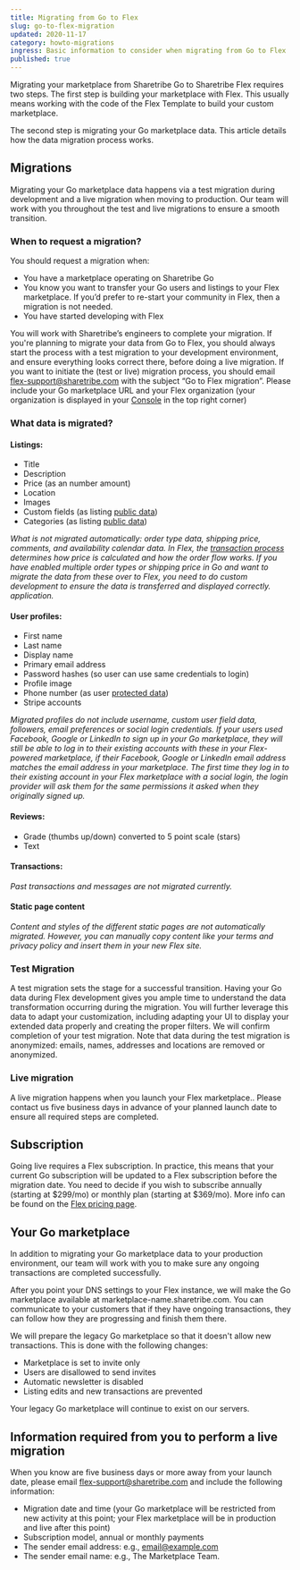 ```yaml
---
title: Migrating from Go to Flex
slug: go-to-flex-migration
updated: 2020-11-17
category: howto-migrations
ingress: Basic information to consider when migrating from Go to Flex
published: true
---
```


Migrating your marketplace from Sharetribe Go to Sharetribe Flex
requires two steps. The first step is building your marketplace with
Flex. This usually means working with the code of the Flex Template to
build your custom marketplace.

The second step is migrating your Go marketplace data. This article
details how the data migration process works.

## Migrations

Migrating your Go marketplace data happens via a test migration during
development and a live migration when moving to production. Our team
will work with you throughout the test and live migrations to ensure a
smooth transition.

### When to request a migration?

You should request a migration when:

- You have a marketplace operating on Sharetribe Go
- You know you want to transfer your Go users and listings to your Flex
  marketplace. If you’d prefer to re-start your community in Flex, then
  a migration is not needed.
- You have started developing with Flex

You will work with Sharetribe’s engineers to complete your migration. If
you're planning to migrate your data from Go to Flex, you should always
start the process with a test migration to your development environment,
and ensure everything looks correct there, before doing a live
migration. If you want to initiate the (test or live) migration process,
you should email flex-support@sharetribe.com with the subject “Go to
Flex migration”. Please include your Go marketplace URL and your Flex
organization (your organization is displayed in your
[Console](https://flex-console.sharetribe.com/) in the top right corner)

### What data is migrated?

#### Listings:

- Title
- Description
- Price (as an number amount)
- Location
- Images
- Custom fields (as listing
  [public data](https://www.sharetribe.com/docs/references/extended-data/))
- Categories (as listing
  [public data](https://www.sharetribe.com/docs/references/extended-data/))

_What is not migrated automatically: order type data, shipping price,
comments, and availability calendar data. In Flex, the
[transaction process](https://www.sharetribe.com/docs/background/transaction-process/)
determines how price is calculated and how the order flow works. If you
have enabled multiple order types or shipping price in Go and want to
migrate the data from these over to Flex, you need to do custom
development to ensure the data is transferred and displayed correctly.
application._

#### User profiles:

- First name
- Last name
- Display name
- Primary email address
- Password hashes (so user can use same credentials to login)
- Profile image
- Phone number (as user
  [protected data](https://www.sharetribe.com/docs/references/extended-data/))
- Stripe accounts

_Migrated profiles do not include username, custom user field data,
followers, email preferences or social login credentials. If your users
used Facebook, Google or LinkedIn to sign up in your Go marketplace,
they will still be able to log in to their existing accounts with these
in your Flex-powered marketplace, if their Facebook, Google or LinkedIn
email address matches the email address in your marketplace. The first
time they log in to their existing account in your Flex marketplace with
a social login, the login provider will ask them for the same
permissions it asked when they originally signed up._

#### Reviews:

- Grade (thumbs up/down) converted to 5 point scale (stars)
- Text

#### Transactions:

_Past transactions and messages are not migrated currently._

#### Static page content

_Content and styles of the different static pages are not automatically
migrated. However, you can manually copy content like your terms and
privacy policy and insert them in your new Flex site._

### Test Migration

A test migration sets the stage for a successful transition. Having your
Go data during Flex development gives you ample time to understand the
data transformation occurring during the migration. You will further
leverage this data to adapt your customization, including adapting your
UI to display your extended data properly and creating the proper
filters. We will confirm completion of your test migration. Note that
data during the test migration is anonymized: emails, names, addresses
and locations are removed or anonymized.

### Live migration

A live migration happens when you launch your Flex marketplace.. Please
contact us five business days in advance of your planned launch date to
ensure all required steps are completed.

## Subscription

Going live requires a Flex subscription. In practice, this means that
your current Go subscription will be updated to a Flex subscription
before the migration date. You need to decide if you wish to subscribe
annually (starting at $299/mo) or monthly plan (starting at $369/mo).
More info can be found on the
[Flex pricing page](https://www.sharetribe.com/products/flex/#pricing).

## Your Go marketplace

In addition to migrating your Go marketplace data to your production
environment, our team will work with you to make sure any ongoing
transactions are completed successfully.

After you point your DNS settings to your Flex instance, we will make
the Go marketplace available at marketplace-name.sharetribe.com. You can
communicate to your customers that if they have ongoing transactions,
they can follow how they are progressing and finish them there.

We will prepare the legacy Go marketplace so that it doesn't allow new
transactions. This is done with the following changes:

- Marketplace is set to invite only
- Users are disallowed to send invites
- Automatic newsletter is disabled
- Listing edits and new transactions are prevented

Your legacy Go marketplace will continue to exist on our servers.

## Information required from you to perform a live migration

When you know are five business days or more away from your launch date,
please email flex-support@sharetribe.com and include the following
information:

- Migration date and time (your Go marketplace will be restricted from
  new activity at this point; your Flex marketplace will be in
  production and live after this point)
- Subscription model, annual or monthly payments
- The sender email address: e.g., email@example.com
- The sender email name: e.g., The Marketplace Team.
